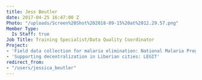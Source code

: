 ```yaml
---
title: Jess Beutler
date: 2017-04-25 16:47:00 Z
Photo: "/uploads/Screen%20Shot%202018-09-15%20at%2012.29.57.png"
Member Type:
  Is Staff: true
Job Title: Training Specialist/Data Quality Coordinator
Project:
- 'Field data collection for malaria elimination: National Malaria Programme'
- 'Supporting decentralization in Liberian cities: LEGIT'
redirect_from:
- "/users/jessica_beutler"
---
```



